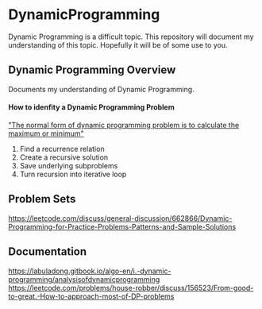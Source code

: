# DynamicProgramming

Dynamic Programming is a difficult topic. This repository will document my understanding of this topic. 
Hopefully it will be of some use to you.

## Dynamic Programming Overview
Documents my understanding of Dynamic Programming.

#### How to idenfity a Dynamic Programming Problem
["The normal form of dynamic programming problem is to calculate the maximum or minimum"](https://labuladong.gitbook.io/algo-en/i.-dynamic-programming/analysisofdynamicprogramming)

1. Find a recurrence relation
2. Create a recursive solution
3. Save underlying subproblems
4. Turn recursion into iterative loop

## Problem Sets
https://leetcode.com/discuss/general-discussion/662866/Dynamic-Programming-for-Practice-Problems-Patterns-and-Sample-Solutions

## Documentation
https://labuladong.gitbook.io/algo-en/i.-dynamic-programming/analysisofdynamicprogramming
https://leetcode.com/problems/house-robber/discuss/156523/From-good-to-great.-How-to-approach-most-of-DP-problems


